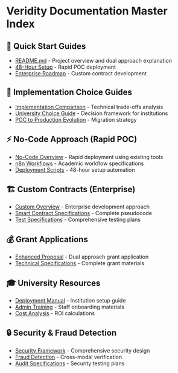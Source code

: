 # Veridity Documentation Master Index

## 🚀 Quick Start Guides
- [README.md](README.md) - Project overview and dual approach explanation
- [48-Hour Setup](examples/rapid-deployment/48-hour-setup-guide.md) - Rapid POC deployment
- [Enterprise Roadmap](examples/enterprise-deployment/custom-contract-roadmap.md) - Custom contract development

## 🎯 Implementation Choice Guides  
- [Implementation Comparison](docs/comparison/implementation-comparison.md) - Technical trade-offs analysis
- [University Choice Guide](docs/comparison/university-choice-guide.md) - Decision framework for institutions
- [POC to Production Evolution](docs/comparison/poc-to-production-evolution.md) - Migration strategy

## ⚡ No-Code Approach (Rapid POC)
- [No-Code Overview](approach-2-nocode-workflows/README.md) - Rapid deployment using existing tools
- [n8n Workflows](approach-2-nocode-workflows/n8n-workflows/) - Academic workflow specifications
- [Deployment Scripts](approach-2-nocode-workflows/deployment/immediate/) - 48-hour setup automation

## 🏗️ Custom Contracts (Enterprise)
- [Custom Overview](approach-1-custom-contracts/README.md) - Enterprise development approach
- [Smart Contract Specifications](approach-1-custom-contracts/contracts/specifications/) - Complete pseudocode
- [Test Specifications](approach-1-custom-contracts/test/specifications/) - Comprehensive testing plans

## 💰 Grant Applications
- [Enhanced Proposal](grants/ethereum-foundation/dual-approach/enhanced-proposal.md) - Dual approach grant application
- [Technical Specifications](grants/ethereum-foundation/) - Complete grant materials

## 🎓 University Resources
- [Deployment Manual](docs/implementation/university-deployment-manual.md) - Institution setup guide
- [Admin Training](docs/university-administration/) - Staff onboarding materials
- [Cost Analysis](docs/economics/cost-benefit-analysis.md) - ROI calculations

## 🔒 Security & Fraud Detection
- [Security Framework](docs/architecture/security-framework.md) - Comprehensive security design
- [Fraud Detection](approach-1-custom-contracts/contracts/specifications/FraudDetection.pseudocode) - Cross-modal verification
- [Audit Specifications](approach-1-custom-contracts/test/specifications/) - Security testing plans
